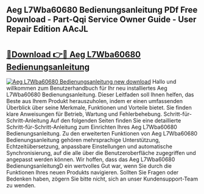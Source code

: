 ## Aeg L7Wba60680 Bedienungsanleitung PDf Free Download - Part-Qqi Service Owner Guide - User Repair Edition AAcJL

# <h2><a href="http://df1lct.blite.top/?on=Aeg+L7Wba60680+Bedienungsanleitung">🔗Download 👉🔴 Aeg L7Wba60680 Bedienungsanleitung</a></h2>

[![Aeg L7Wba60680 Bedienungsanleitung new download](https://i.imgur.com/lujVjoI.png)](http://df1lct.blite.top/?on=Aeg+L7Wba60680+Bedienungsanleitung)
Hallo und willkommen zum Benutzerhandbuch für Ihr neu installiertes Aeg L7Wba60680 Bedienungsanleitung. Dieser Leitfaden soll Ihnen helfen, das Beste aus Ihrem Produkt herauszuholen, indem er einen umfassenden Überblick über seine Merkmale, Funktionen und Vorteile bietet. Sie finden klare Anweisungen für Betrieb, Wartung und Fehlerbehebung. Schritt-für-Schritt-Anleitung Auf den folgenden Seiten finden Sie eine detaillierte Schritt-für-Schritt-Anleitung zum Einrichten Ihres Aeg L7Wba60680 Bedienungsanleitung. Zu den erweiterten Funktionen von Aeg L7Wba60680 Bedienungsanleitung gehören mehrsprachige Unterstützung, Echtzeitübersetzung, anpassbare Einstellungen und automatische Synchronisierung, auf die alle über die Benutzeroberfläche zugegriffen und angepasst werden können. Wir hoffen, dass das Aeg L7Wba60680 BedienungsanleitungD ein wertvolles Gut war, wenn Sie durch die Funktionen Ihres neuen Produkts navigieren. Sollten Sie Fragen oder Bedenken haben, zögern Sie bitte nicht, sich an unser Kundensupport-Team zu wenden.
